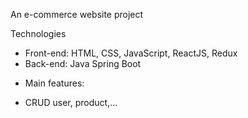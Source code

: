 An e-commerce website project 

 Technologies
 + Front-end: HTML, CSS, JavaScript, ReactJS, Redux
 + Back-end: Java Spring Boot
- Main features: 
 + CRUD user, product,...
